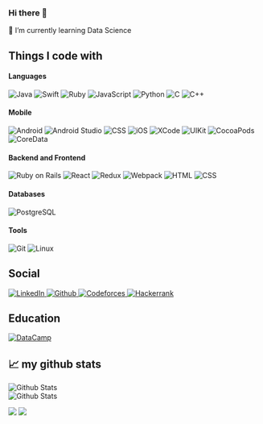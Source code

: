 ### Hi there 👋

<!--
**khusrav2000/khusrav2000** is a ✨ _special_ ✨ repository because its `README.md` (this file) appears on your GitHub profile.

Here are some ideas to get you started:

- 🔭 I’m currently working on ...
- 🌱 I’m currently learning ...
- 👯 I’m looking to collaborate on ...
- 🤔 I’m looking for help with ...
- 💬 Ask me about ...
- 📫 How to reach me: ...
- 😄 Pronouns: ...
- ⚡ Fun fact: ...
-->
🌱 I’m currently learning Data Science
<h2>Things I code with</h2>

<h4>Languages</h4>
    <p>
        <img alt="Java" src="https://img.shields.io/badge/Java-ED8B00?style=for-the-badge&logo=openjdk&logoColor=white" />
        <img alt="Swift" src="https://img.shields.io/badge/Swift-FA7343?style=for-the-badge&logo=swift&logoColor=white" />
        <img alt="Ruby" src="https://img.shields.io/badge/Ruby-CC342D?style=for-the-badge&logo=ruby&logoColor=white" />
        <img alt="JavaScript" src="https://img.shields.io/badge/JavaScript-F7DF1E?style=for-the-badge&logo=JavaScript&logoColor=white" />
        <img alt="Python" src="https://img.shields.io/badge/Python-14354C?style=for-the-badge&logo=python&logoColor=white" />
        <img alt="C" src="https://img.shields.io/badge/C-00599C?style=for-the-badge&logo=c&logoColor=white" />
        <img alt="C++" src="https://img.shields.io/badge/C%2B%2B-00599C?style=for-the-badge&logo=c%2B%2B&logoColor=white" />
     </p>
    
<h4>Mobile</h4>
<p>
    <img alt="Android" src="https://img.shields.io/badge/Android-3DDC84?style=for-the-badge&logo=android&logoColor=white" />
    <img alt="Android Studio" src="https://img.shields.io/static/v1?style=for-the-badge&message=Android+Studio&color=222222&logo=Android+Studio&logoColor=3DDC84&label=" />
    <img alt="CSS" src="https://img.shields.io/badge/Retrofit-239120?&style=for-the-badge&logo=retrofit&logoColor=white" />
    <img alt="iOS" src="https://img.shields.io/static/v1?style=for-the-badge&message=iOS&color=000000&logo=iOS&logoColor=FFFFFF&label=" />
    <img alt="XCode" src="https://img.shields.io/badge/Xcode-007ACC?style=for-the-badge&logo=Xcode&logoColor=white" />
    <img alt="UIKit" src="https://img.shields.io/static/v1?style=for-the-badge&message=UIkit&color=2396F3&logo=UIkit&logoColor=FFFFFF&label=" />
    <img alt="CocoaPods" src="https://img.shields.io/static/v1?style=for-the-badge&message=CocoaPods&color=EE3322&logo=CocoaPods&logoColor=FFFFFF&label=" />
    <img alt="CoreData" src="https://img.shields.io/badge/CoreData-007ACC?style=for-the-badge&logo=CoreData&logoColor=white" />

</p>
 
<h4>Backend and Frontend</h4>
 <p>
    <img alt="Ruby on Rails" src="https://img.shields.io/badge/Ruby_on_Rails-CC0000?style=for-the-badge&logo=ruby-on-rails&logoColor=white" />
    <img alt="React" src="https://img.shields.io/badge/React-20232A?style=for-the-badge&logo=react&logoColor=61DAFB" />
    <img alt="Redux" src="https://img.shields.io/badge/Redux-593D88?style=for-the-badge&logo=redux&logoColor=white" />
    <img alt="Webpack" src="https://img.shields.io/badge/Webpack-007ACC?style=for-the-badge&logo=webpack&logoColor=white" />
    <img alt="HTML" src="https://img.shields.io/badge/HTML-239120?style=for-the-badge&logo=html5&logoColor=white" />
    <img alt="CSS" src="https://img.shields.io/badge/CSS-239120?&style=for-the-badge&logo=css3&logoColor=white" />
 </p>
 
<h4>Databases</h4>
<p>
    <img alt="PostgreSQL" src="https://img.shields.io/badge/PostgreSQL-316192?style=for-the-badge&logo=postgresql&logoColor=white" />
</p>
      
<h4>Tools</h4>
<p>  
    <img alt="Git" src="https://img.shields.io/badge/GIT-E44C30?style=for-the-badge&logo=git&logoColor=white" />
    <img alt="Linux" src="https://img.shields.io/static/v1?style=for-the-badge&message=Linux&color=222222&logo=Linux&logoColor=FCC624&label=" />
</p>
  
 
<!--
<h2>Contact</h2>
<a href="https://t.me/khusravash">
  <img alt="Telegram" src="https://img.shields.io/badge/Telegram-2CA5E0?style=for-the-badge&logo=telegram&logoColor=white" />
</a>
-->

<h2>Social</h2>
<a href="https://www.linkedin.com/in/khusrav-ashurzoda-688247159/">
  <img alt="LinkedIn" src="https://img.shields.io/badge/linkedin-%230077B5.svg?&style=for-the-badge&logo=linkedin&logoColor=white" />
</a>

<a href="https://github.com/khusrav2000">
  <img alt="Github" src="https://img.shields.io/badge/GitHub-100000?style=for-the-badge&logo=github&logoColor=white" />
</a>
<a href="https://codeforces.com/profile/KHUSRAV">
  <img alt="Codeforces" src="https://img.shields.io/badge/Codeforces-445f9d?style=for-the-badge&logo=Codeforces&logoColor=white" />
</a>
<a href="https://www.hackerrank.com/khusrav2000">
  <img alt="Hackerrank" src="https://img.shields.io/badge/-Hackerrank-2EC866?style=for-the-badge&logo=HackerRank&logoColor=white" />
</a>


<h2>Education</h2>
<a href="https://app.datacamp.com/profile/khusrav0012">
  <img alt="DataCamp" src="https://img.shields.io/badge/Datacamp-05192D?style=for-the-badge&logo=datacamp&logoColor=65FF8F" />
</a>

<br>
<h2>📈 my github stats</h2>

![Github Stats](https://github-readme-stats.vercel.app/api?username=khusrav2000&show_icons=true&theme=gotham")
<br>
![Github Stats](https://github-readme-stats.vercel.app/api/top-langs/?username=khusrav2000&langs_count=12&layout=compact&exclude_repo=UchprocCanvas-lms,UchprocCanvas-IOS,canvas-ios,rtsu-lms-web-uchproc)

![](https://raw.githubusercontent.com/khusrav2000/github-stats-transparent/output/generated/overview.svg)
![](https://raw.githubusercontent.com/khusrav2000/github-stats-transparent/output/generated/languages.svg)
